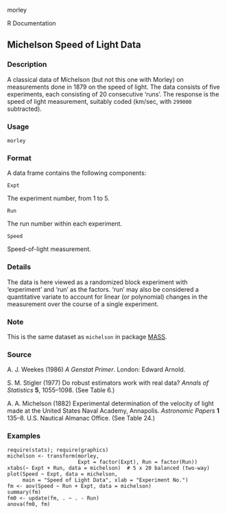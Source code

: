morley

R Documentation

## Michelson Speed of Light Data

### Description

A classical data of Michelson (but not this one with Morley) on measurements
done in 1879 on the speed of light. The data consists of five experiments,
each consisting of 20 consecutive ‘runs’. The response is the speed of light
measurement, suitably coded (km/sec, with `299000` subtracted).

### Usage

    
    morley

### Format

A data frame contains the following components:

`Expt`

The experiment number, from 1 to 5.

`Run`

The run number within each experiment.

`Speed`

Speed-of-light measurement.

### Details

The data is here viewed as a randomized block experiment with ‘experiment’ and
‘run’ as the factors. ‘run’ may also be considered a quantitative variate to
account for linear (or polynomial) changes in the measurement over the course
of a single experiment.

### Note

This is the same dataset as `michelson` in package
[MASS](http://CRAN.R-project.org/package=MASS).

### Source

A. J. Weekes (1986) _A Genstat Primer_. London: Edward Arnold.

S. M. Stigler (1977) Do robust estimators work with real data? _Annals of
Statistics_ **5**, 1055–1098. (See Table 6.)

A. A. Michelson (1882) Experimental determination of the velocity of light
made at the United States Naval Academy, Annapolis. _Astronomic Papers_ **1**
135–8. U.S. Nautical Almanac Office. (See Table 24.)

### Examples

    
    require(stats); require(graphics)
    michelson <- transform(morley,
                           Expt = factor(Expt), Run = factor(Run))
    xtabs(~ Expt + Run, data = michelson)  # 5 x 20 balanced (two-way)
    plot(Speed ~ Expt, data = michelson,
         main = "Speed of Light Data", xlab = "Experiment No.")
    fm <- aov(Speed ~ Run + Expt, data = michelson)
    summary(fm)
    fm0 <- update(fm, . ~ . - Run)
    anova(fm0, fm)

